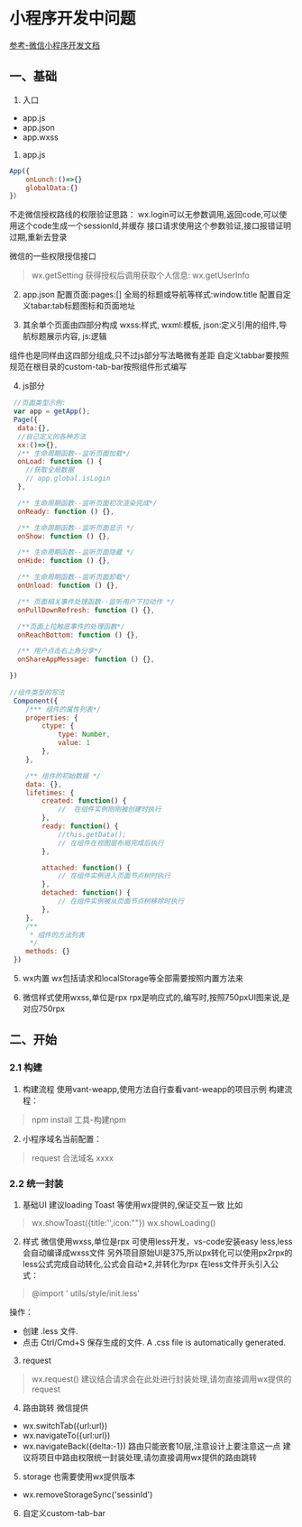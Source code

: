 # 小程序开发中问题
 [参考-微信小程序开发文档]( https://developers.weixin.qq.com/miniprogram/dev/framework/)

## 一、基础
1. 入口
* app.js
* app.json
* app.wxss
1. app.js
```javascript
App({
    onLunch:()=>{}
    globalData:{}
}）
```
不走微信授权路线的权限验证思路：
wx.login可以无参数调用,返回code,可以使用这个code生成一个sessionId,并缓存
接口请求使用这个参数验证,接口报错证明过期,重新去登录


微信的一些权限授信接口
>wx.getSetting 
获得授权后调用获取个人信息:
>wx.getUserInfo


2. app.json
配置页面:pages:[]
全局的标题或导航等样式:window.title
配置自定义tabar:tab标题图标和页面地址

3. 其余单个页面由四部分构成
wxss:样式,
wxml:模板,
json:定义引用的组件,导航标题展示内容,
js:逻辑

组件也是同样由这四部分组成,只不过js部分写法略微有差距
自定义tabbar要按照规范在根目录的custom-tab-bar按照组件形式编写


4. js部分
```javascript
 //页面类型示例:
 var app = getApp();
 Page({
  data:{},
  //自己定义的各种方法
  xx:()=>{},
  /** 生命周期函数--监听页面加载*/
  onLoad: function () {
    //获取全局数据
    // app.global.isLogin
  },

  /** 生命周期函数--监听页面初次渲染完成*/
  onReady: function () {},

  /** 生命周期函数--监听页面显示 */
  onShow: function () {},

  /** 生命周期函数--监听页面隐藏 */
  onHide: function () {},

  /** 生命周期函数--监听页面卸载*/
  onUnload: function () {},

  /** 页面相关事件处理函数--监听用户下拉动作 */
  onPullDownRefresh: function () {},

  /**页面上拉触底事件的处理函数*/
  onReachBottom: function () {},

  /** 用户点击右上角分享*/
  onShareAppMessage: function () {},

})
 
//组件类型的写法
 Component({
    /*** 组件的属性列表*/
    properties: {
        ctype: {
            type: Number,
            value: 1
        },
    },

    /** 组件的初始数据 */
    data: {},
    lifetimes: {
        created: function() {
            //  在组件实例刚刚被创建时执行 
        },
        ready: function() {
            //this.getData();
            // 在组件在视图层布局完成后执行 
        },

        attached: function() {
            // 在组件实例进入页面节点树时执行
        },
        detached: function() {
            // 在组件实例被从页面节点树移除时执行
        },
    },
    /**
     * 组件的方法列表
     */
    methods: {}
 })
```
5. wx内置
wx包括请求和localStorage等全部需要按照内置方法来

6. 微信样式使用wxss,单位是rpx
   rpx是响应式的,编写时,按照750pxUI图来说,是对应750rpx

## 二、开始
### 2.1 构建
1. 构建流程
使用vant-weapp,使用方法自行查看vant-weapp的项目示例
构建流程：
> npm install
> 工具-构建npm

2. 小程序域名当前配置：
> request 合法域名 xxxx

### 2.2 统一封装
1. 基础UI
建议loading Toast 等使用wx提供的,保证交互一致
比如
> wx.showToast({title:'',icon:""})
> wx.showLoading()

2. 样式
微信使用wxss,单位是rpx
可使用less开发，vs-code安装easy less,less会自动编译成wxss文件
另外项目原始UI是375,所以px转化可以使用px2rpx的less公式完成自动转化,公式会自动*2,并转化为rpx
在less文件开头引入公式：
> @import ' utils/style/init.less'

操作：
* 创建 .less 文件.
* 点击 Ctrl/Cmd+S 保存生成的文件.
A .css file is automatically generated.
 
3. request
> wx.request()
建议结合请求会在此处进行封装处理,请勿直接调用wx提供的request

4. 路由跳转
微信提供
* wx.switchTab({url:url})
* wx.navigateTo({url:url})
* wx.navigateBack({delta:-1})
路由只能嵌套10层,注意设计上要注意这一点
建议将项目中路由权限统一封装处理,请勿直接调用wx提供的路由跳转

5. storage
也需要使用wx提供版本
* wx.removeStorageSync('sessinId')

6. 自定义custom-tab-bar
